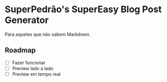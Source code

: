 # SuperPedrão's SuperEasy Blog Post Generator

Para aqueles que não sabem Markdown.

## Roadmap

- [ ] Fazer funcionar
- [ ] Preview lado a lado
- [ ] Preview em tempo real
